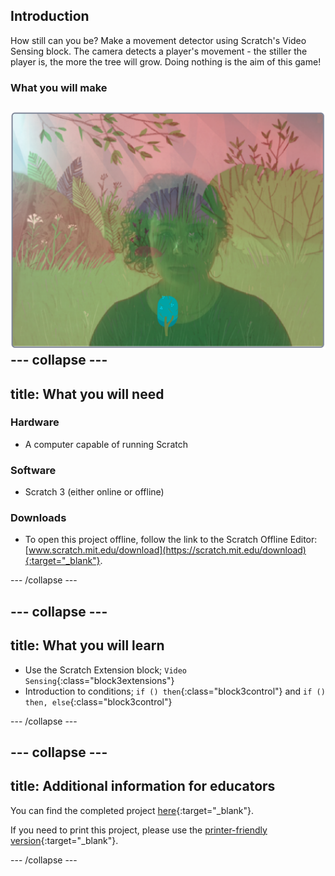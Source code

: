 ## Introduction

How still can you be? Make a movement detector using Scratch's Video Sensing block. The camera detects a player's movement - the stiller the player is, the more the tree will grow. Doing nothing is the aim of this game!

### What you will make

![complete project](images/selfie.png)
--- collapse ---
---
title: What you will need
---
### Hardware

+ A computer capable of running Scratch

### Software

+ Scratch 3 (either online or offline)

### Downloads

+ To open this project offline, follow the link to the Scratch Offline Editor: [www.scratch.mit.edu/download](https://scratch.mit.edu/download){:target="_blank"}.

--- /collapse ---

--- collapse ---
---
title: What you will learn
---

+ Use the Scratch Extension block; `Video Sensing`{:class="block3extensions"}
+ Introduction to conditions; `if () then`{:class="block3control"} and `if () then, else`{:class="block3control"}

--- /collapse ---

--- collapse ---
---
title: Additional information for educators
---

You can find the completed project [here](http://rpf.io/grow-a-tree-get){:target="_blank"}.

If you need to print this project, please use the [printer-friendly version](https://projects.raspberrypi.org/en/projects/project-name/print){:target="_blank"}.

--- /collapse ---
